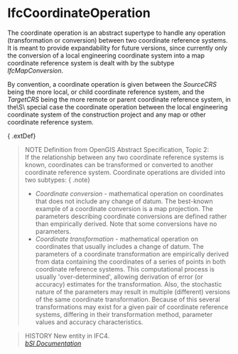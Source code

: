 IfcCoordinateOperation
======================
The coordinate operation is an abstract supertype to handle any operation
(transformation or conversion) between two coordinate reference systems. It is
meant to provide expandability for future versions, since currently only the
conversion of a local engineering coordinate system into a map coordinate
reference system is dealt with by the subtype _IfcMapConversion_.  
  
By convention, a coordinate operation is given between the _SourceCRS_ being
the more local, or child coordinate reference system, and the _TargetCRS_
being the more remote or parent coordinate reference system, in the\S\ special
case the coordinate operation between the local engineering coordinate system
of the construction project and any map or other coordinate reference system.  
  
{ .extDef}  
> NOTE  Definition from OpenGIS Abstract Specification, Topic 2:  
> If the relationship between any two coordinate reference systems is known,
> coordinates can be transformed or converted to another coordinate reference
> system. Coordinate operations are divided into two subtypes: { .note}  
> * _Coordinate conversion_ - mathematical operation on coordinates that does
> not include any change of datum. The best-known example of a coordinate
> conversion is a map projection. The parameters describing coordinate
> conversions are defined rather than empirically derived. Note that some
> conversions have no parameters.  
> * _Coordinate transformation_ - mathematical operation on coordinates that
> usually includes a change of datum. The parameters of a coordinate
> transformation are empirically derived from data containing the coordinates
> of a series of points in both coordinate reference systems. This
> computational process is usually 'over-determined', allowing derivation of
> error (or accuracy) estimates for the transformation. Also, the stochastic
> nature of the parameters may result in multiple (different) versions of the
> same coordinate transformation. Because of this several transformations may
> exist for a given pair of coordinate reference systems, differing in their
> transformation method, parameter values and accuracy characteristics.  
  
> HISTORY  New entity in IFC4.  
[ _bSI
Documentation_](https://standards.buildingsmart.org/IFC/DEV/IFC4_2/FINAL/HTML/schema/ifcrepresentationresource/lexical/ifccoordinateoperation.htm)


